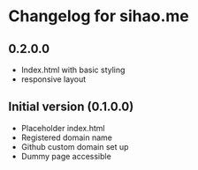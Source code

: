 # Changelog for sihao.me

	
## 0.2.0.0

- Index.html with basic styling
- responsive layout

## Initial version (0.1.0.0)

- Placeholder index.html
- Registered domain name
- Github custom domain set up
- Dummy page accessible
